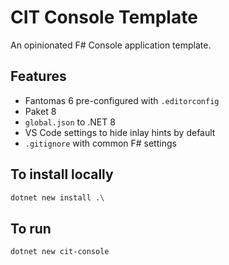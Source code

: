 # CIT Console Template
An opinionated F# Console application template.

## Features
* Fantomas 6 pre-configured with `.editorconfig`
* Paket 8
* `global.json` to .NET 8
* VS Code settings to hide inlay hints by default
* `.gitignore` with common F# settings

## To install locally
```bash
dotnet new install .\
```

## To run
```bash
dotnet new cit-console
```